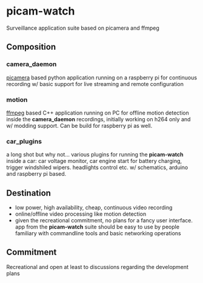 # picam-watch
Surveillance application suite based on picamera and ffmpeg

## Composition

### camera_daemon
[picamera](https://github.com/waveform80/picamera) based python application running on a raspberry pi for continuous recording w/ basic support for live streaming and remote configuration
### motion
[ffmpeg](https://www.ffmpeg.org/) based C++ application running on PC for offline motion detection inside the **camera_daemon** recordings, initially working on h264 only and w/ modding support. Can be build for raspberry pi as well.
### car_plugins
a long shot but why not... various plugins for running the **picam-watch** inside a car: car voltage monitor, car engine start for battery charging, trigger windshiled wipers. headlights control etc. w/ schematics, arduino and raspberry pi based.  

## Destination
- low power, high availability, cheap, continuous video recording
- online/offline video processing like motion detection
- given the recreational commitment, no plans for a fancy user interface. app from the **picam-watch** suite should be easy to use by people familiary with commandline tools and basic networking operations

## Commitment
Recreational and open at least to discussions regarding the development plans
